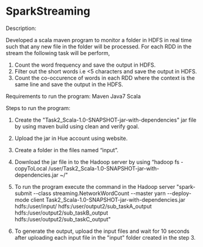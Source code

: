 # SparkStreaming

Description:

Developed a scala maven program to monitor a folder in HDFS in real time such that any new
file in the folder will be processed. For each RDD in the stream the following task will be perform,

1. Count the word frequency and save the output in HDFS.
2. Filter out the short words i.e <5 characters and save the output in HDFS.
3. Count the co-occurence of words in each RDD where the context is the same line and save the output in the HDFS. 

Requirements to run the program:
Maven
Java7
Scala

Steps to run the program:

1. Create the "Task2_Scala-1.0-SNAPSHOT-jar-with-dependencies" jar file by using maven build using clean and verify goal.

2. Upload the jar in Hue account using website.

3. Create a folder in the files named “input”.

4. Download the jar file in to the Hadoop server by using “hadoop fs -copyToLocal /user/Task2_Scala-1.0-SNAPSHOT-jar-with-dependencies.jar ~/"

5. To run the program execute the command in the Hadoop server "spark-submit --class streaming.NetworkWordCount --master yarn --deploy-mode client Task2_Scala-1.0-SNAPSHOT-jar-with-dependencies.jar hdfs:/user/input/ hdfs:/user/output2/sub_taskA_output hdfs:/user/output2/sub_taskB_output hdfs:/user/output2/sub_taskC_output"

6. To generate the output, upload the input files and wait for 10 seconds after uploading each input file in the "input" folder created in the step 3.
